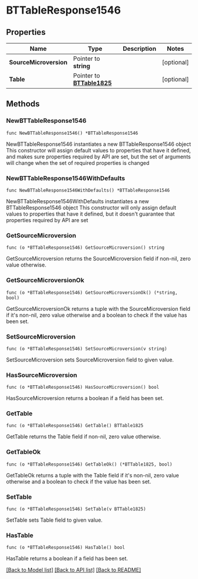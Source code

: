 # BTTableResponse1546

## Properties

Name | Type | Description | Notes
------------ | ------------- | ------------- | -------------
**SourceMicroversion** | Pointer to **string** |  | [optional] 
**Table** | Pointer to [**BTTable1825**](BTTable1825.md) |  | [optional] 

## Methods

### NewBTTableResponse1546

`func NewBTTableResponse1546() *BTTableResponse1546`

NewBTTableResponse1546 instantiates a new BTTableResponse1546 object
This constructor will assign default values to properties that have it defined,
and makes sure properties required by API are set, but the set of arguments
will change when the set of required properties is changed

### NewBTTableResponse1546WithDefaults

`func NewBTTableResponse1546WithDefaults() *BTTableResponse1546`

NewBTTableResponse1546WithDefaults instantiates a new BTTableResponse1546 object
This constructor will only assign default values to properties that have it defined,
but it doesn't guarantee that properties required by API are set

### GetSourceMicroversion

`func (o *BTTableResponse1546) GetSourceMicroversion() string`

GetSourceMicroversion returns the SourceMicroversion field if non-nil, zero value otherwise.

### GetSourceMicroversionOk

`func (o *BTTableResponse1546) GetSourceMicroversionOk() (*string, bool)`

GetSourceMicroversionOk returns a tuple with the SourceMicroversion field if it's non-nil, zero value otherwise
and a boolean to check if the value has been set.

### SetSourceMicroversion

`func (o *BTTableResponse1546) SetSourceMicroversion(v string)`

SetSourceMicroversion sets SourceMicroversion field to given value.

### HasSourceMicroversion

`func (o *BTTableResponse1546) HasSourceMicroversion() bool`

HasSourceMicroversion returns a boolean if a field has been set.

### GetTable

`func (o *BTTableResponse1546) GetTable() BTTable1825`

GetTable returns the Table field if non-nil, zero value otherwise.

### GetTableOk

`func (o *BTTableResponse1546) GetTableOk() (*BTTable1825, bool)`

GetTableOk returns a tuple with the Table field if it's non-nil, zero value otherwise
and a boolean to check if the value has been set.

### SetTable

`func (o *BTTableResponse1546) SetTable(v BTTable1825)`

SetTable sets Table field to given value.

### HasTable

`func (o *BTTableResponse1546) HasTable() bool`

HasTable returns a boolean if a field has been set.


[[Back to Model list]](../README.md#documentation-for-models) [[Back to API list]](../README.md#documentation-for-api-endpoints) [[Back to README]](../README.md)


